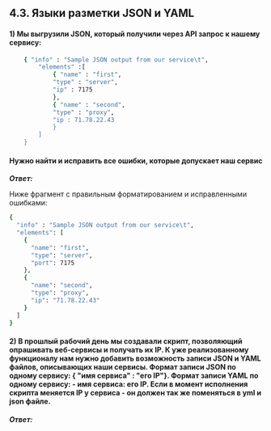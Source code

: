 ## 4.3. Языки разметки JSON и YAML

#### 1) Мы выгрузили JSON, который получили через API запрос к нашему сервису:

```bash
    { "info" : "Sample JSON output from our service\t",
        "elements" :[
            { "name" : "first",
            "type" : "server",
            "ip" : 7175 
            },
            { "name" : "second",
            "type" : "proxy",
            "ip : 71.78.22.43
            }
        ]
    }
```
#### Нужно найти и исправить все ошибки, которые допускает наш сервис

***Ответ:***

Ниже фрагмент с правильным форматированием и исправленными ошибками:

```bash
{
  "info" : "Sample JSON output from our service\t",
  "elements": [
    {
      "name": "first",
      "type": "server",
      "port": 7175
    },
    {
      "name": "second",
      "type": "proxy",
      "ip": "71.78.22.43"
    }
  ]
}
```

#### 2) В прошлый рабочий день мы создавали скрипт, позволяющий опрашивать веб-сервисы и получать их IP. К уже реализованному функционалу нам нужно добавить возможность записи JSON и YAML файлов, описывающих наши сервисы. Формат записи JSON по одному сервису: { "имя сервиса" : "его IP"}. Формат записи YAML по одному сервису: - имя сервиса: его IP. Если в момент исполнения скрипта меняется IP у сервиса - он должен так же поменяться в yml и json файле.

***Ответ:***

